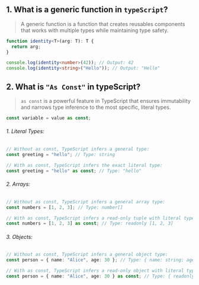 ## 1. What is a generic function in `typeScript`?

> A generic function is a function that creates reusables components that works with multiple types while maintaining type safety.

```typescript
function identity<T>(arg: T): T {
  return arg;
}

console.log(identity<number>(42)); // Output: 42
console.log(identity<string>("Hello")); // Output: "Hello"
```

## 2. What is `"As Const"` in typeScript?

> `as const` is a powerful feature in TypeScript that ensures immutability and narrows type inference to the most specific, literal types.

```typescript
const variable = value as const;
```

###### 1. Literal Types:

```typescript
// Without as const, TypeScript infers a general type:
const greeting = "hello"; // Type: string
```

```typescript
// With as const, TypeScript infers the exact literal type:
const greeting = "hello" as const; // Type: "hello"
```

###### 2. Arrays:

```typescript
// Without as const, TypeScript infers a general array type:
const numbers = [1, 2, 3]; // Type: number[]
```

```typescript
// With as const, TypeScript infers a read-only tuple with literal types:
const numbers = [1, 2, 3] as const; // Type: readonly [1, 2, 3]
```

###### 3. Objects:

```typescript
// Without as const, TypeScript infers a general object type:
const person = { name: "Alice", age: 30 }; // Type: { name: string; age: number; }
```

```typescript
// With as const, TypeScript infers a read-only object with literal types:
const person = { name: "Alice", age: 30 } as const; // Type: { readonly name: "Alice"; readonly age: 30; }
```